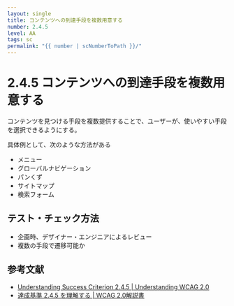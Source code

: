 ```yaml
---
layout: single
title: コンテンツへの到達手段を複数用意する
number: 2.4.5
level: AA
tags: sc
permalink: "{{ number | scNumberToPath }}/"
---
```


# 2.4.5 コンテンツへの到達手段を複数用意する

コンテンツを見つける手段を複数提供することで、ユーザーが、使いやすい手段を選択できるようにする。

具体例として、次のような方法がある

- メニュー
- グローバルナビゲーション
- パンくず
- サイトマップ
- 検索フォーム

## テスト・チェック方法

- 企画時、デザイナー・エンジニアによるレビュー
- 複数の手段で遷移可能か

## 参考文献

- [Understanding Success Criterion 2.4.5 | Understanding WCAG 2.0](https://www.w3.org/TR/UNDERSTANDING-WCAG20/navigation-mechanisms-mult-loc.html)
- [達成基準 2.4.5 を理解する | WCAG 2.0解説書](https://waic.jp/docs/UNDERSTANDING-WCAG20/navigation-mechanisms-mult-loc.html)

